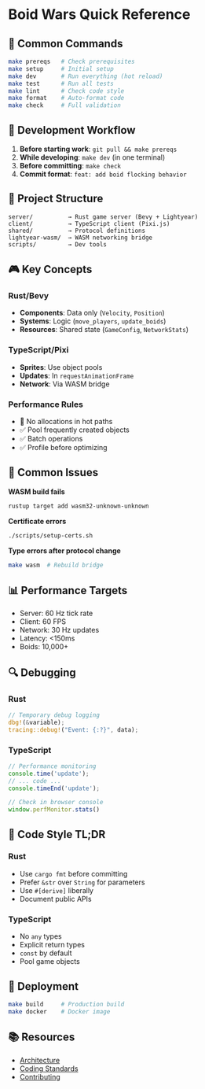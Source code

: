 # Boid Wars Quick Reference

## 🚀 Common Commands

```bash
make prereqs   # Check prerequisites
make setup     # Initial setup
make dev       # Run everything (hot reload)
make test      # Run all tests
make lint      # Check code style
make format    # Auto-format code
make check     # Full validation
```

## 🔧 Development Workflow

1. **Before starting work**: `git pull && make prereqs`
2. **While developing**: `make dev` (in one terminal)
3. **Before committing**: `make check`
4. **Commit format**: `feat: add boid flocking behavior`

## 📁 Project Structure

```
server/          → Rust game server (Bevy + Lightyear)
client/          → TypeScript client (Pixi.js)
shared/          → Protocol definitions
lightyear-wasm/  → WASM networking bridge
scripts/         → Dev tools
```

## 🎮 Key Concepts

### Rust/Bevy
- **Components**: Data only (`Velocity`, `Position`)
- **Systems**: Logic (`move_players`, `update_boids`)
- **Resources**: Shared state (`GameConfig`, `NetworkStats`)

### TypeScript/Pixi
- **Sprites**: Use object pools
- **Updates**: In `requestAnimationFrame`
- **Network**: Via WASM bridge

### Performance Rules
- 🚫 No allocations in hot paths
- ✅ Pool frequently created objects
- ✅ Batch operations
- ✅ Profile before optimizing

## 🐛 Common Issues

**WASM build fails**
```bash
rustup target add wasm32-unknown-unknown
```

**Certificate errors**
```bash
./scripts/setup-certs.sh
```

**Type errors after protocol change**
```bash
make wasm  # Rebuild bridge
```

## 📊 Performance Targets

- Server: 60 Hz tick rate
- Client: 60 FPS
- Network: 30 Hz updates
- Latency: <150ms
- Boids: 10,000+

## 🔍 Debugging

### Rust
```rust
// Temporary debug logging
dbg!(&variable);
tracing::debug!("Event: {:?}", data);
```

### TypeScript
```typescript
// Performance monitoring
console.time('update');
// ... code ...
console.timeEnd('update');

// Check in browser console
window.perfMonitor.stats()
```

## 🎯 Code Style TL;DR

### Rust
- Use `cargo fmt` before committing
- Prefer `&str` over `String` for parameters
- Use `#[derive]` liberally
- Document public APIs

### TypeScript
- No `any` types
- Explicit return types
- `const` by default
- Pool game objects

## 🚢 Deployment

```bash
make build     # Production build
make docker    # Docker image
```

## 📚 Resources

- [Architecture](../ARCHITECTURE.md)
- [Coding Standards](../CODING_STANDARDS.md)
- [Contributing](../CONTRIBUTING.md)